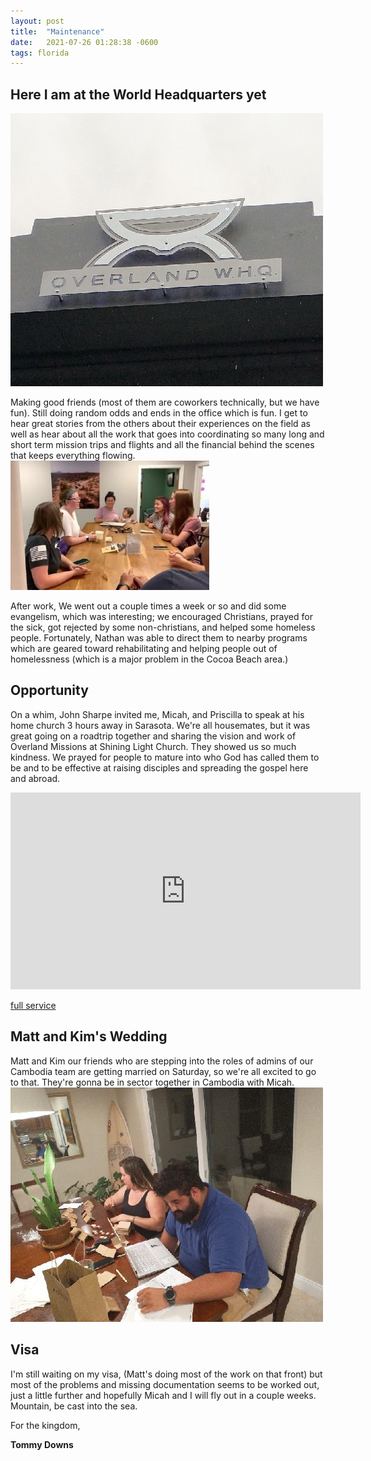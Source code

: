 ```yaml
---
layout: post
title:  "Maintenance"
date:   2021-07-26 01:28:38 -0600
tags: florida
---
```

## Here I am at the World Headquarters yet
![Overland Missions World Headquarters](/assets/pics/whq.jpg)

Making good friends (most of them are coworkers technically, but we have fun). Still doing random odds and ends in the office which is fun. I get to hear great stories from the others about their experiences on the field as well as hear about all the work that goes into coordinating so many long and short term mission trips and flights and all the financial behind the scenes that keeps everything flowing.
![People that keep the world spinning](/assets/pics/whqtable.jpg)

After work, We went out a couple times a week or so and did some evangelism, which was interesting; we encouraged Christians, prayed for the sick, got rejected by some non-christians, and helped some homeless people. Fortunately, Nathan was able to direct them to nearby programs which are geared toward rehabilitating and helping people out of homelessness (which is a major problem in the Cocoa Beach area.)

## Opportunity
On a whim, John Sharpe invited me, Micah, and Priscilla to speak at his home church 3 hours away in Sarasota. We're all housemates, but it was great going on a roadtrip together and sharing the vision and work of Overland Missions at Shining Light Church. They showed us so much kindness. We prayed for people to mature into who God has called them to be and to be effective at raising disciples and spreading the gospel here and abroad.
<iframe width="560" height="315" src="https://www.youtube.com/embed/lV8yMz330rM" title="YouTube video player" frameborder="0" allow="accelerometer; autoplay; clipboard-write; encrypted-media; gyroscope; picture-in-picture" allowfullscreen></iframe>

[full service](https://www.youtube.com/watch?v=BGKW5PUHiH8)

## Matt and Kim's Wedding
Matt and Kim our friends who are stepping into the roles of admins of our Cambodia team are getting married on Saturday, so we're all excited to go to that. They're gonna be in sector together in Cambodia with Micah.
![Matt & Kim](/assets/pics/mattkim.jpg)

## Visa
I'm still waiting on my visa, (Matt's doing most of the work on that front) but most of the problems and missing documentation seems to be worked out, just a little further and hopefully Micah and I will fly out in a couple weeks. Mountain, be cast into the sea.

For the kingdom,

**Tommy Downs**

